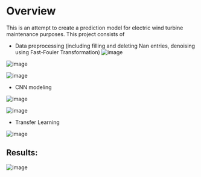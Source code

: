 # Overview
This is an attempt to create a prediction model for electric wind turbine maintenance purposes. This project consists of 
- Data preprocessing (including filling and deleting Nan entries, denoising using Fast-Fouier Transformation)
![image](https://github.com/Marcozc19/public.github.io/assets/127183986/2daefd48-c68e-46b4-ac07-4e07e6ab3202)

![image](https://github.com/Marcozc19/public.github.io/assets/127183986/e421a119-909b-4e0c-b1da-cbda676e935b)

![image](https://github.com/Marcozc19/public.github.io/assets/127183986/9afa9edc-7adf-47c9-813e-8ae94d87fc28)
- CNN modeling

![image](https://github.com/Marcozc19/public.github.io/assets/127183986/68154cdf-9a9f-425b-9a4b-0f97beaeb9d8)

![image](https://github.com/Marcozc19/public.github.io/assets/127183986/88c84273-206f-41d5-a462-81e9e2db37fe)
- Transfer Learning

![image](https://github.com/Marcozc19/public.github.io/assets/127183986/24881a5e-45a7-4f19-8cd7-8429cb763d67)
## Results:

![image](https://github.com/Marcozc19/public.github.io/assets/127183986/4ef93499-e3c3-4119-a6a7-8045337855f5)
